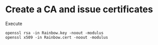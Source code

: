 # Create a CA and issue certificates

Execute
```
openssl rsa -in Rainbow.key -noout -modulus
openssl x509 -in Rainbow.cert -noout -modulus
```
